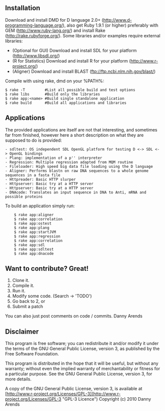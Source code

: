 Installation
------------
Download and install DMD for D language 2.0+ (http://www.d-programming-language.org/), 
also get Ruby 1.9.1 (or higher) preferably with GEM (http://www.ruby-lang.org/) and 
install Rake (http://rake.rubyforge.org/). Some libraries and/or examples require 
external libraries:

- (Optional for GUI) Download and install SDL for your platform (http://www.libsdl.org/)
- (R for Statistics) Download and install R for your platform (http://www.r-project.org/)
- (Aligner) Download and install BLAST (ftp://ftp.ncbi.nlm.nih.gov/blast/)

Compile with using rake, dmd on your %PATH%:

    $ rake -T         #List all possible build and test options
    $ rake libs       #Build only the libraries
    $ rake app:<name> #Build single standalone application
    $ rake build      #Build all applications and libraries

Applications
------------
The provided applications are itself are not that interesting, and sometimes far from finished, 
however here a short description on what they are supposed to do is provided:

    - sdltest: OS independent SDL OpenGL platform for testing D <-> SDL <-> OpenGL bindings
    - Plang: implementation of a p'' interpreter
    - Regression: Multiple regression adapted from MQM routine
    - Fileloader: High speed big data file loading using the D language
    - Aligner: Performs blastn on raw DNA sequences to a whole genome sequences in a fasta file
    - Httpreader: Basic HTTP slurper
    - Httpserver: Basic try at a HTTP server
    - Httpserver: Basic try at a HTTP server
    - DNAcode: Translates an input sequence in DNA to Anti, mRNA and possible proteins

To build an application simply run:

```
    $ rake app:aligner
    $ rake app:correlation
    $ rake app:ostest
    $ rake app:plang
    $ rake app:startJVM
    $ rake app:regression
    $ rake app:correlation
    $ rake app:sdl
    $ rake app:sdltest
    $ rake app:dnacode
```

Want to contribute? Great!
------------

1. Clone it.
2. Compile it.
3. Run it.
4. Modify some code. (Search -> 'TODO')
5. Go back to 2, or
6. Submit a patch

You can also just post comments on code / commits.
Danny Arends

Disclaimer
----------
This program is free software; you can redistribute it and/or
modify it under the terms of the GNU General Public License,
version 3, as published by the Free Software Foundation.

This program is distributed in the hope that it will be useful,
but without any warranty; without even the implied warranty of
merchantability or fitness for a particular purpose.  See the GNU
General Public License, version 3, for more details.

A copy of the GNU General Public License, version 3, is available
at [http://www.r-project.org/Licenses/GPL-3](http://www.r-project.org/Licenses/GPL-3 "GPL-3 Licence")
Copyright (c) 2010 Danny Arends

